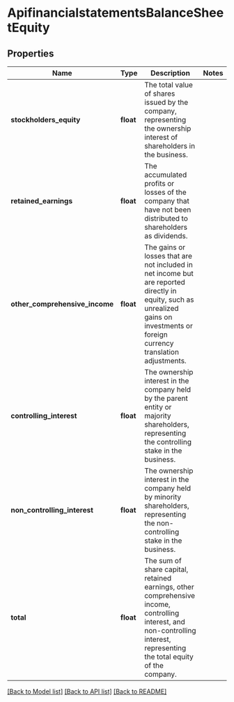 # ApifinancialstatementsBalanceSheetEquity

## Properties
Name | Type | Description | Notes
------------ | ------------- | ------------- | -------------
**stockholders_equity** | **float** | The total value of shares issued by the company, representing the ownership interest of shareholders in the business. | 
**retained_earnings** | **float** | The accumulated profits or losses of the company that have not been distributed to shareholders as dividends. | 
**other_comprehensive_income** | **float** | The gains or losses that are not included in net income but are reported directly in equity, such as unrealized gains on investments or foreign currency translation adjustments. | 
**controlling_interest** | **float** | The ownership interest in the company held by the parent entity or majority shareholders, representing the controlling stake in the business. | 
**non_controlling_interest** | **float** | The ownership interest in the company held by minority shareholders, representing the non-controlling stake in the business. | 
**total** | **float** | The sum of share capital, retained earnings, other comprehensive income, controlling interest, and non-controlling interest, representing the total equity of the company. | 

[[Back to Model list]](../../README.md#documentation-for-models) [[Back to API list]](../../README.md#documentation-for-api-endpoints) [[Back to README]](../../README.md)

